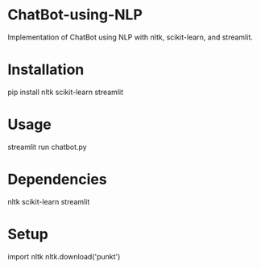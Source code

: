 # ChatBot-using-NLP
Implementation of ChatBot using NLP with nltk, scikit-learn, and streamlit. 
# Installation
pip install nltk scikit-learn streamlit
# Usage
streamlit run chatbot.py
# Dependencies
nltk
scikit-learn
streamlit
# Setup
import nltk
nltk.download('punkt')

